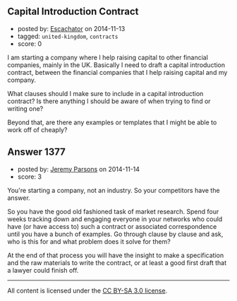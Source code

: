 ## Capital Introduction Contract

- posted by: [Escachator](https://stackexchange.com/users/4975550/escachator) on 2014-11-13
- tagged: `united-kingdom`, `contracts`
- score: 0

I am starting a company where I help raising capital to other financial companies, mainly in the UK. Basically I need to draft a capital introduction contract, between the financial companies that I help raising capital and my company.

What clauses should I make sure to include in a capital introduction contract? Is there anything I should be aware of when trying to find or writing one?

Beyond that, are there any examples or templates that I might be able to work off of cheaply?


## Answer 1377

- posted by: [Jeremy Parsons](https://stackexchange.com/users/497810/jeremy-parsons) on 2014-11-14
- score: 3

You're starting a company, not an industry. So your competitors have the answer.

So you have the good old fashioned task of market research. Spend four weeks tracking down and engaging everyone in your networks who could have (or have access to) such a contract or associated correspondence until you have a bunch of examples. Go through clause by clause and ask, who is this for and what problem does it solve for them? 

At the end of that process you will have the insight to make a specification and the raw materials to write the contract, or at least a good first draft that a lawyer could finish off.



---

All content is licensed under the [CC BY-SA 3.0 license](https://creativecommons.org/licenses/by-sa/3.0/).
